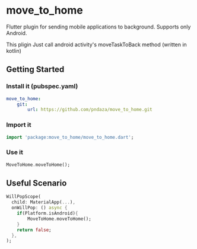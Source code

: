 # move_to_home

Flutter plugin for sending mobile applications to background. Supports only Android.

This pligin Just call android activity's moveTaskToBack method
(written in kotlin)

## Getting Started

### Install it (pubspec.yaml)

```yaml
move_to_home:
    git:
        url: https://github.com/pndaza/move_to_home.git
```

### Import it

```dart
import 'package:move_to_home/move_to_home.dart';
```

### Use it

```dart
MoveToHome.moveToHome();
```

## Useful Scenario

```dart
WillPopScope(
  child: MaterialApp(...),
  onWillPop: () async {
    if(Platform.isAndroid){
        MoveToHome.moveToHome();
    }
    return false;
  },
);
```

